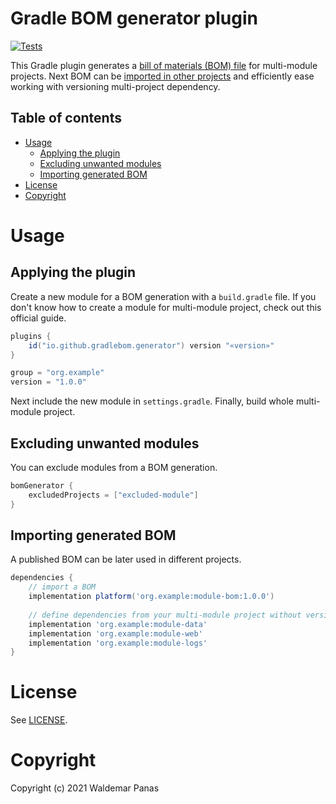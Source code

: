 # Gradle BOM generator plugin

[![Tests](https://github.com/gradle-bom/gradle-bom-generator-plugin/actions/workflows/ci.yml/badge.svg)](https://github.com/gradle-bom/gradle-bom-generator-plugin/actions/workflows/ci.yml)

This Gradle plugin generates a [bill of materials (BOM) file]
for multi-module projects. 
Next BOM can be [imported in other projects] and efficiently
ease working with versioning multi-project dependency.

## Table of contents

* [Usage](#usage)
    * [Applying the plugin](#applying-the-plugin)
    * [Excluding unwanted modules](#excluding-unwanted-modules)
    * [Importing generated BOM](#importing-generated-bom)
* [License](#license)
* [Copyright](#copyright)


# Usage

## Applying the plugin

Create a new module for a BOM generation with a `build.gradle` file.
If you don't know how to create a module for multi-module
project, check out this official guide.

```gradle
plugins {
    id("io.github.gradlebom.generator") version "«version»"
}

group = "org.example"
version = "1.0.0"
```

Next include the new module in `settings.gradle`. 
Finally, build whole multi-module project.

## Excluding unwanted modules

You can exclude modules from a BOM generation.

```gradle
bomGenerator {
    excludedProjects = ["excluded-module"]
}
```

## Importing generated BOM

A published BOM can be later used in different projects.

```gradle
dependencies {
    // import a BOM
    implementation platform('org.example:module-bom:1.0.0')
    
    // define dependencies from your multi-module project without versions
    implementation 'org.example:module-data'
    implementation 'org.example:module-web'
    implementation 'org.example:module-logs'
}
```

# License

See [LICENSE](./LICENSE).

# Copyright

Copyright (c) 2021 Waldemar Panas


[imported in other projects]: https://docs.gradle.org/current/userguide/platforms.html#sub:bom_import
[bill of materials (BOM) file]: https://maven.apache.org/guides/introduction/introduction-to-dependency-mechanism.html#Importing_Dependencies
[official guide]: https://docs.gradle.org/current/userguide/multi_project_builds.html#sec:creating_multi_project_builds